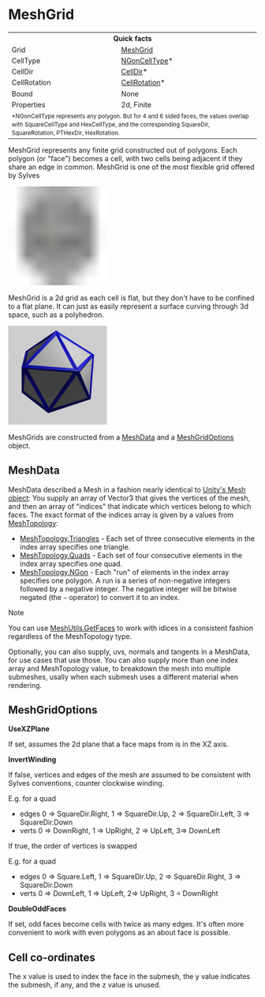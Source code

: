 # MeshGrid

<table>
<tr><th colspan="2">Quick facts</th></tr>
<tr><td>Grid</td><td><a href="xref:Sylves.MeshGrid">MeshGrid</a></td></tr>
<tr><td>CellType</td><td><a href="xref:Sylves.NGonCellType">NGonCellType</a>*</td></tr>
<tr><td>CellDir</td><td><a href="xref:Sylves.CellDir">CellDir</a>*</td></tr>
<tr><td>CellRotation</td><td><a href="xref:Sylves.CellRotation">CellRotation</a>*</td></tr>
<tr><td>Bound</td><td>None</td></tr>
<tr><td>Properties</td><td>2d, Finite</td></tr>
<tr><td colspan="2"><small>*NGonCellType represents any polygon. But for 4 and 6 sided faces, the values overlap with SquareCellType and HexCellType, and the corresponding SquareDir, SquareRotation, PTHexDir, HexRotation.</small></td></tr>
</table>

MeshGrid represents any finite grid constructed out of polygons. Each polygon (or "face") becomes a cell, with two cells being adjacent if they share an edge in common. 
MeshGrid is one of the most flexible grid offered by Sylves

<img width="200px" src="../../images/grids/meshgrid.svg" /></img>

MeshGrid is a 2d grid as each cell is flat, but they don't have to be confined to a flat plane. It can just as easily represent a surface curving through 3d space, such as a polyhedron.

<img width="200px" src="../../images/icosahedron.png" /></img>

MeshGrids are constructed from a [MeshData](xref:Sylves.MeshData) and a [MeshGridOptions](xref:Sylves.MeshGridOptions) object.

## MeshData

MeshData described a Mesh in a fashion nearly identical to [Unity's Mesh object](https://docs.unity3d.com/ScriptReference/Mesh.html): You supply an array of Vector3 that gives the vertices of the mesh, and then an array of "indices" that indicate which vertices belong to which faces. The exact format of the indices array is given by a values from [MeshTopology](xref:Sylves.MeshTopology):

* [MeshTopology.Triangles](xref:Sylves.MeshTopology.Triangles) - Each set of three consecutive elements in the index array specifies one triangle.
* [MeshTopology.Quads](xref:Sylves.MeshTopology.Quads) - Each set of four consecutive elements in the index array specifies one quad.
* [MeshTopology.NGon](xref:Sylves.MeshTopology.NGon) - Each "run" of elements in the index array specifies one polygon. A run is a series of non-negative integers followed by a negative integer. The negative integer will be bitwise negated (the `~` operator) to convert it to an index.

> [!Note]
> You can use [MeshUtils.GetFaces](xref:Sylves.MeshUtils.GetFaces) to work with idices in a consistent fashion regardless of the MeshTopology type.

Optionally, you can also supply, uvs, normals and tangents in a MeshData, for use cases that use those. You can also supply more than one index array and MeshTopology value, to breakdown the mesh into multiple submeshes, usally when each submesh uses a different material when rendering.

## MeshGridOptions

**UseXZPlane**

If set, assumes the 2d plane that a face maps from is in the XZ axis.

**InvertWinding**

If false, vertices and edges of the mesh are assumed to be consistent with Sylves conventions,
counter clockwise winding.

E.g. for a quad
 * edges 0 => SquareDir.Right, 1 => SquareDir.Up, 2 => SquareDir.Left, 3 => SquareDir.Down
 * verts 0 => DownRight, 1 => UpRight, 2 => UpLeft, 3=> DownLeft

If true, the order of vertices is swapped

E.g. for a quad
* edges 0 => Square.Left, 1 => SquareDir.Up, 2 => SquareDir.Right, 3 => SquareDir.Down
* verts 0 => DownLeft, 1 => UpLeft, 2=> UpRight, 3 = DownRight

**DoubleOddFaces**

If set, odd faces become cells with twice as many edges.
It's often more convenient to work with even polygons as an about face is possible.

## Cell co-ordinates

The x value is used to index the face in the submesh, the y value indicates the submesh, if any, and the z value is unused.